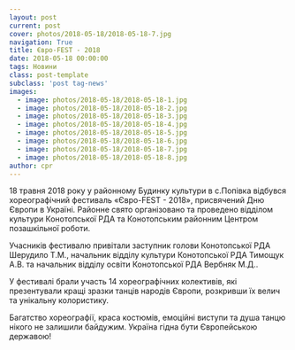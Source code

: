```yaml
---
layout: post
current: post
cover: photos/2018-05-18/2018-05-18-7.jpg
navigation: True
title: Євро-FEST - 2018
date: 2018-05-18 00:00:00
tags: Новини
class: post-template
subclass: 'post tag-news'
images:
  - image: photos/2018-05-18/2018-05-18-1.jpg
  - image: photos/2018-05-18/2018-05-18-2.jpg
  - image: photos/2018-05-18/2018-05-18-3.jpg
  - image: photos/2018-05-18/2018-05-18-4.jpg
  - image: photos/2018-05-18/2018-05-18-5.jpg
  - image: photos/2018-05-18/2018-05-18-6.jpg
  - image: photos/2018-05-18/2018-05-18-7.jpg
  - image: photos/2018-05-18/2018-05-18-8.jpg
author: cpr
---
```



18 травня 2018 року  у районному Будинку культури в с.Попівка  відбувся хореографічний фестиваль «Євро-FEST - 2018», присвячений Дню Європи в Україні.  Районне свято організовано та проведено відділом культури Конотопської РДА та Конотопським районним  Центром позашкільної роботи.

Учасників фестивалю привітали заступник голови Конотопської РДА Шерудило Т.М., начальник відділу культури Конотопської РДА Тимощук А.В. та начальник відділу освіти Конотопської РДА Вербняк М.Д..

У фестивалі брали участь 14 хореографічних колективів, які презентували кращі зразки танців народів Європи, розкривши їх велич та унікальну колористику.

Багатство хореографії, краса костюмів, емоційні виступи та  душа танцю нікого не залишили байдужим. Україна гідна бути Європейською державою!
